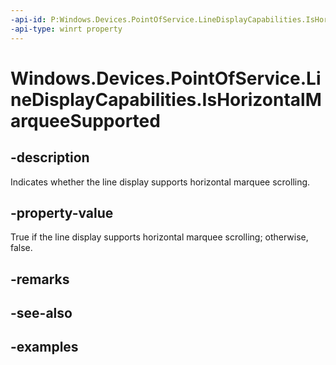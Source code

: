 ```yaml
---
-api-id: P:Windows.Devices.PointOfService.LineDisplayCapabilities.IsHorizontalMarqueeSupported
-api-type: winrt property
---
```


<!-- Property syntax.
public bool IsHorizontalMarqueeSupported { get; }
-->

# Windows.Devices.PointOfService.LineDisplayCapabilities.IsHorizontalMarqueeSupported

## -description
Indicates whether the line display supports horizontal marquee scrolling.

## -property-value
True if the line display supports horizontal marquee scrolling; otherwise, false.

## -remarks

## -see-also

## -examples
